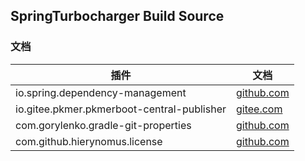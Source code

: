 ## SpringTurbocharger Build Source

### 文档

| 插件                                         | 文档                                                                                  |
|--------------------------------------------|-------------------------------------------------------------------------------------|
| io.spring.dependency-management            | [github.com](https://github.com/spring-gradle-plugins/dependency-management-plugin) |
| io.gitee.pkmer.pkmerboot-central-publisher | [gitee.com](https://gitee.com/pkmer/pkmerboot-central-publisher)                    |
| com.gorylenko.gradle-git-properties        | [github.com](https://github.com/n0mer/gradle-git-properties)                        |
| com.github.hierynomus.license              | [github.com](https://github.com/hierynomus/license-gradle-plugin)                   |
